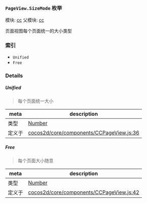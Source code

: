 ### `PageView.SizeMode` 枚举



模块: [cc](../modules/cc.md)
父模块: [cc](../modules/cc.md)


页面视图每个页面统一的大小类型


### 索引
  - `Unified`
  - `Free`

### Details


##### Unified

> 每个页面统一大小

| meta | description |
|------|-------------|
| 类型 | <a href="https://developer.mozilla.org/en/JavaScript/Reference/Global_Objects/Number" class="crosslink external" target="_blank">Number</a> |
| 定义于 | [cocos2d/core/components/CCPageView.js:36](https://github.com/cocos-creator/engine/blob/1f39837ac17a406b42d5a5d1a52a0afa4d53a7ec/cocos2d/core/components/CCPageView.js#L36) |



##### Free

> 每个页面大小随意

| meta | description |
|------|-------------|
| 类型 | <a href="https://developer.mozilla.org/en/JavaScript/Reference/Global_Objects/Number" class="crosslink external" target="_blank">Number</a> |
| 定义于 | [cocos2d/core/components/CCPageView.js:42](https://github.com/cocos-creator/engine/blob/1f39837ac17a406b42d5a5d1a52a0afa4d53a7ec/cocos2d/core/components/CCPageView.js#L42) |


